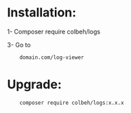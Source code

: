 # Installation: 

1- Composer require colbeh/logs

3- Go to 

        domain.com/log-viewer
        

# Upgrade:
 
        composer require colbeh/logs:x.x.x


